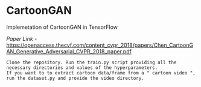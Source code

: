 # CartoonGAN
Implemetation of CartoonGAN in TensorFlow

*Paper Link* - https://openaccess.thecvf.com/content_cvpr_2018/papers/Chen_CartoonGAN_Generative_Adversarial_CVPR_2018_paper.pdf

```
Clone the repository. Run the train.py script providing all the necessary directories and values of the hyperparameters.
If you want to to extract cartoon data/frame from a " cartoon video ", run the dataset.py and provide the video directory.
```
